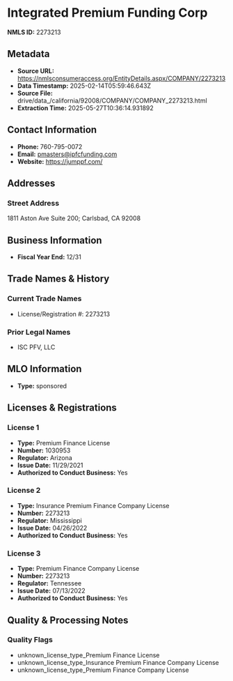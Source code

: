 # Integrated Premium Funding Corp

**NMLS ID:** 2273213

## Metadata
- **Source URL:** https://nmlsconsumeraccess.org/EntityDetails.aspx/COMPANY/2273213
- **Data Timestamp:** 2025-02-14T05:59:46.643Z
- **Source File:** drive/data_/california/92008/COMPANY/COMPANY_2273213.html
- **Extraction Time:** 2025-05-27T10:36:14.931892

## Contact Information
- **Phone:** 760-795-0072
- **Email:** pmasters@ipfcfunding.com
- **Website:** https://jumppf.com/

## Addresses
### Street Address
1811 Aston Ave Suite 200; Carlsbad, CA 92008

## Business Information
- **Fiscal Year End:** 12/31

## Trade Names & History
### Current Trade Names
- License/Registration #: 2273213

### Prior Legal Names
- ISC PFV, LLC

## MLO Information
- **Type:** sponsored

## Licenses & Registrations

### License 1
- **Type:** Premium Finance License
- **Number:** 1030953
- **Regulator:** Arizona
- **Issue Date:** 11/29/2021
- **Authorized to Conduct Business:** Yes

### License 2
- **Type:** Insurance Premium Finance Company License
- **Number:** 2273213
- **Regulator:** Mississippi
- **Issue Date:** 04/26/2022
- **Authorized to Conduct Business:** Yes

### License 3
- **Type:** Premium Finance Company License
- **Number:** 2273213
- **Regulator:** Tennessee
- **Issue Date:** 07/13/2022
- **Authorized to Conduct Business:** Yes

## Quality & Processing Notes
### Quality Flags
- unknown_license_type_Premium Finance License
- unknown_license_type_Insurance Premium Finance Company License
- unknown_license_type_Premium Finance Company License
